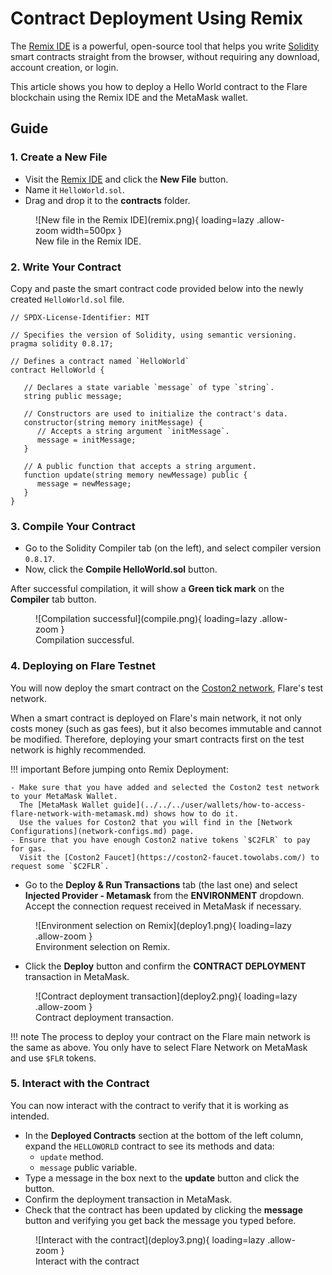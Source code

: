 # Contract Deployment Using Remix

The [Remix IDE](https://remix.ethereum.org/) is a powerful, open-source tool that helps you write [Solidity](https://docs.soliditylang.org/) smart contracts straight from the browser, without requiring any download, account creation, or login.

This article shows you how to deploy a Hello World contract to the Flare blockchain using the Remix IDE and the MetaMask wallet.

## Guide

### 1. Create a New File

* Visit the [Remix IDE](https://remix.ethereum.org/) and click the **New File** button.
* Name it `HelloWorld.sol`.
* Drag and drop it to the **contracts** folder.

<figure markdown>
  ![New file in the Remix IDE](remix.png){ loading=lazy .allow-zoom width=500px }
  <figcaption>New file in the Remix IDE.</figcaption>
</figure>

### 2. Write Your Contract

Copy and paste the smart contract code provided below into the newly created `HelloWorld.sol` file.

```solidity
// SPDX-License-Identifier: MIT

// Specifies the version of Solidity, using semantic versioning.
pragma solidity 0.8.17;

// Defines a contract named `HelloWorld`
contract HelloWorld {

   // Declares a state variable `message` of type `string`.
   string public message;

   // Constructors are used to initialize the contract's data.
   constructor(string memory initMessage) {
      // Accepts a string argument `initMessage`.
      message = initMessage;
   }

   // A public function that accepts a string argument.
   function update(string memory newMessage) public {
      message = newMessage;
   }
}
```

### 3. Compile Your Contract

* Go to the Solidity Compiler tab (on the left), and select compiler version `0.8.17`.
* Now, click the **Compile HelloWorld.sol** button.

After successful compilation, it will show a **Green tick mark** on the **Compiler** tab button.

<figure markdown>
  ![Compilation successful](compile.png){ loading=lazy .allow-zoom }
  <figcaption>Compilation successful.</figcaption>
</figure>

### 4. Deploying on Flare Testnet

You will now deploy the smart contract on the [Coston2 network](../../reference/network-configs.md), Flare's test network.

When a smart contract is deployed on Flare's main network, it not only costs money (such as gas fees), but it also becomes immutable and cannot be modified.
Therefore, deploying your smart contracts first on the test network is highly recommended.

!!! important
    Before jumping onto Remix Deployment:

    - Make sure that you have added and selected the Coston2 test network to your MetaMask Wallet.
      The [MetaMask Wallet guide](../../../user/wallets/how-to-access-flare-network-with-metamask.md) shows how to do it.
      Use the values for Coston2 that you will find in the [Network Configurations](network-configs.md) page.
    - Ensure that you have enough Coston2 native tokens `$C2FLR` to pay for gas.
      Visit the [Coston2 Faucet](https://coston2-faucet.towolabs.com/) to request some `$C2FLR`.

* Go to the **Deploy & Run Transactions** tab (the last one) and select **Injected Provider - Metamask** from the **ENVIRONMENT** dropdown.
  Accept the connection request received in MetaMask if necessary.

<figure markdown>
  ![Environment selection on Remix](deploy1.png){ loading=lazy .allow-zoom }
  <figcaption>Environment selection on Remix.</figcaption>
</figure>

* Click the **Deploy** button and confirm the **CONTRACT DEPLOYMENT** transaction in MetaMask.

<figure markdown>
  ![Contract deployment transaction](deploy2.png){ loading=lazy .allow-zoom }
  <figcaption>Contract deployment transaction.</figcaption>
</figure>

!!! note
    The process to deploy your contract on the Flare main network is the same as above.
    You only have to select Flare Network on MetaMask and use `$FLR` tokens.

### 5. Interact with the Contract

You can now interact with the contract to verify that it is working as intended.

* In the **Deployed Contracts** section at the bottom of the left column, expand the `HELLOWORLD` contract to see its methods and data:
    * `update` method.
    * `message` public variable.
* Type a message in the box next to the **update** button and click the button.
* Confirm the deployment transaction in MetaMask.
* Check that the contract has been updated by clicking the **message** button and verifying you get back the message you typed before.

<figure markdown>
  ![Interact with the contract](deploy3.png){ loading=lazy .allow-zoom }
  <figcaption>Interact with the contract</figcaption>
</figure>
